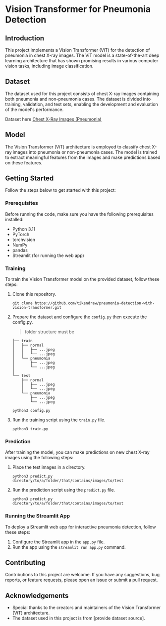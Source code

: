 # Vision Transformer for Pneumonia Detection

## Introduction

This project implements a Vision Transformer (ViT) for the detection of pneumonia in chest X-ray images. The ViT model is a state-of-the-art deep learning architecture that has shown promising results in various computer vision tasks, including image classification.

## Dataset

The dataset used for this project consists of chest X-ray images containing both pneumonia and non-pneumonia cases. The dataset is divided into training, validation, and test sets, enabling the development and evaluation of the model's performance.

Dataset here [Chest X-Ray Images (Pneumonia)](https://www.kaggle.com/datasets/lasaljaywardena/pneumonia-chest-x-ray-dataset)

## Model

The Vision Transformer (ViT) architecture is employed to classify chest X-ray images into pneumonia or non-pneumonia cases. The model is trained to extract meaningful features from the images and make predictions based on these features.

## Getting Started

Follow the steps below to get started with this project:

### Prerequisites

Before running the code, make sure you have the following prerequisites installed:

- Python 3.11
- PyTorch
- torchvision
- NumPy
- pandas
- Streamlit (for running the web app)

### Training

To train the Vision Transformer model on the provided dataset, follow these steps:

1. Clone this repository.
    ```
    git clone https://github.com/tikendraw/pneumonia-detection-with-vision-transformer.git
    ```
2. Prepare the dataset and configure the  `config.py` then execute the config.py.

    > folder structure must be
    ```     
    ├── train
    │   ├── normal
    │   │   ├── ...jpeg
    │   │   └── ...jpeg
    │   └── pneumonia
    │       ├── ...jpeg
    │       └── ...jpeg
    │       
    └── test
        ├── normal
        │   ├── ...jpeg
        │   └── ...jpeg
        └── pneumonia
            ├── ...jpeg
            └── ...jpeg
    ```
    ```
    python3 config.py
    ```
3. Run the training script using the `train.py` file.
    ```
    python3 train.py 
    ```

### Prediction

After training the model, you can make predictions on new chest X-ray images using the following steps:

1. Place the test images in a directory.
    ```
    python3 predict.py directory/to/a/folder/that/contains/images/to/test
    ```

2. Run the prediction script using the `predict.py` file.
    ```
    python3 predict.py directory/to/a/folder/that/contains/images/to/test
    ```

### Running the Streamlit App

To deploy a Streamlit web app for interactive pneumonia detection, follow these steps:

1. Configure the Streamlit app in the `app.py` file.
2. Run the app using the `streamlit run app.py` command.

## Contributing

Contributions to this project are welcome. If you have any suggestions, bug reports, or feature requests, please open an issue or submit a pull request.

## Acknowledgements

- Special thanks to the creators and maintainers of the Vision Transformer (ViT) architecture.
- The dataset used in this project is from [provide dataset source].

